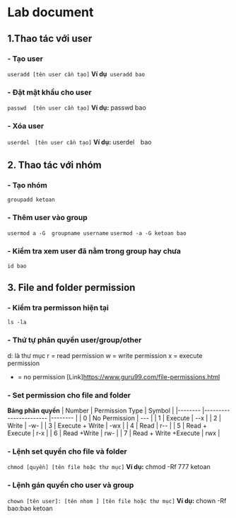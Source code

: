 # **Lab document**
## 1.Thao tác với user
### - Tạo user
```useradd [tên user cần tạo]```
**Ví dụ**``` useradd bao```
### - Đặt mật khẩu cho user
```passwd  [tên user cần tạo]```
**Ví dụ:** passwd bao
### - Xóa user
```userdel　[tên user cần tạo]```
**Ví dụ:** userdel　bao
## 2. Thao tác với nhóm
### - Tạo nhóm
```groupadd ketoan```
### - Thêm user vào group
```usermod a -G  groupname username```
```usermod -a -G ketoan bao```
### - Kiểm tra xem user đã nằm trong group hay chưa
```id bao```
## 3. File and folder permission
### - Kiểm tra permisson hiện tại
```ls -la```

### - Thứ tự phân quyền user/group/other
d: là thư mục
r = read permission
w = write permission
x = execute permission
- = no permission
[Link]https://www.guru99.com/file-permissions.html
### - Set permission cho file and folder
**Bảng phân quyền**
| Number 	| Permission Type       	| Symbol 	|
|--------	|-----------------------	|--------	|
| 0      	| No Permission         	| ---    	|
| 1      	| Execute               	| --x    	|
| 2      	| Write                 	| -w-    	|
| 3      	| Execute + Write       	| -wx    	|
| 4      	| Read                  	| r--    	|
| 5      	| Read + Execute        	| r-x    	|
| 6      	| Read +Write           	| rw-    	|
| 7      	| Read + Write +Execute 	| rwx    	|
### - Lệnh set quyền cho file và folder
```chmod [quyền] [tên file hoặc thư mục]```
**Ví dụ:** chmod -Rf 777 ketoan
### - Lệnh gán quyền cho user và group
```chown [tên user]: [tên nhom ] [tên file hoặc thư mục]```
**Ví dụ:** chown -Rf bao:bao ketoan 